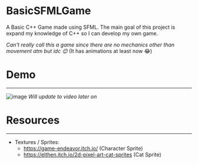 # BasicSFMLGame

A Basic C++ Game made using SFML. The main goal of this project is expand my knowledge of C++ so I can develop my own game.

*Can't really call this a game since there are no mechanics other than movement atm but idc 😊* (It has animations at least now 😂)

# Demo
---

![image](https://user-images.githubusercontent.com/44748508/216804012-3ec5ab8d-a703-43e8-838f-aed08c830950.png)
*Will update to video later on*

# Resources
---

- Textures / Sprites: 
  - https://game-endeavor.itch.io/ (Character Sprite)
  - https://elthen.itch.io/2d-pixel-art-cat-sprites (Cat Sprite)

